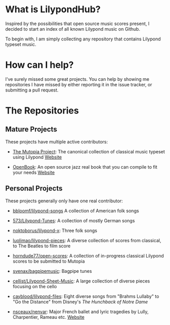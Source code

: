 What is LilypondHub?
====================

Inspired by the possibilities that open source music scores present, I decided
to start an index of all known Lilypond music on Github.

To begin with, I am simply collecting any repository that contains Lilypond
typeset music.

How can I help?
===============

I've surely missed some great projects. You can help by showing me repositories
I have missed by either reporting it in the issue tracker, or submitting a pull
request.

The Repositories
================

Mature Projects
---------------

These projects have multiple active contributors:

- [The Mutopia Project](https://github.com/chrissawer/The-Mutopia-Project): The
  canonical collection of classical music typeset using Lilypond
  [Website](http://www.mutopiaproject.org)

- [OpenBook](https://github.com/veltzer/openbook): An open source jazz real
  book that you can compile to fit your needs
  [Website](http://veltzer.net/openbook/web)

Personal Projects
-----------------

These projects generally only have one real contributor:

- [bbloomf/lilypond-songs](https://github.com/bbloomf/lilypond-songs)
  A collection of American folk songs

- [573/Lilypond-Tunes](https://github.com/573/Lilypond-Tunes): A collection of
  mostly German songs

- [noktoborus/lilypond-x](https://github.com/noktoborus/lilypond-x): Three folk
  songs

- [luolimao/lilypond-pieces](https://github.com/luolimao/lilypond-pieces):
  A diverse collection of scores from classical, to The Beatles to film score

- [horndude77/open-scores](https://github.com/horndude77/open-scores):
  A collection of in-progress classical Lilypond scores to be submitted to
  Mutopia

- [svenax/bagpipemusic](https://github.com/svenax/bagpipemusic): Bagpipe tunes

- [cellist/Lilypond-Sheet-Music](https://github.com/cellist/Lilypond-Sheet-Music):
  A large collection of diverse pieces focusing on the cello

- [cayblood/lilypond-files](https://github.com/cayblood/lilypond-files): Eight
  diverse songs from "Brahms Lullaby" to "Go the Distance" from Disney's _The
  Hunchback of Notre Dame_

- [nsceaux/nenvar](https://github.com/nsceaux/nenuvar): Major French ballet and
  lyric tragedies by Lully, Charpentier, Rameau etc.
  [Website](http://nicolas.sceaux.free.fr)
